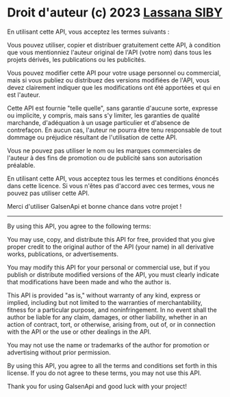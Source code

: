 # Droit d'auteur (c) 2023 [Lassana SIBY](https://github.com/sibylassana95)

En utilisant cette API, vous acceptez les termes suivants :

Vous pouvez utiliser, copier et distribuer gratuitement cette API, à condition que vous mentionniez l'auteur original de l'API (votre nom) dans tous les projets dérivés, les publications ou les publicités.

Vous pouvez modifier cette API pour votre usage personnel ou commercial, mais si vous publiez ou distribuez des versions modifiées de l'API, vous devez clairement indiquer que les modifications ont été apportées et qui en est l'auteur.

Cette API est fournie "telle quelle", sans garantie d'aucune sorte, expresse ou implicite, y compris, mais sans s'y limiter, les garanties de qualité marchande, d'adéquation à un usage particulier et d'absence de contrefaçon. En aucun cas, l'auteur ne pourra être tenu responsable de tout dommage ou préjudice résultant de l'utilisation de cette API.

Vous ne pouvez pas utiliser le nom ou les marques commerciales de l'auteur à des fins de promotion ou de publicité sans son autorisation préalable.

En utilisant cette API, vous acceptez tous les termes et conditions énoncés dans cette licence. Si vous n'êtes pas d'accord avec ces termes, vous ne pouvez pas utiliser cette API.

Merci d'utiliser GalsenApi et bonne chance dans votre projet !


----------------------------------------------------------------------------------------------------------
By using this API, you agree to the following terms:

You may use, copy, and distribute this API for free, provided that you give proper credit to the original author of the API (your name) in all derivative works, publications, or advertisements.

You may modify this API for your personal or commercial use, but if you publish or distribute modified versions of the API, you must clearly indicate that modifications have been made and who the author is.

This API is provided "as is," without warranty of any kind, express or implied, including but not limited to the warranties of merchantability, fitness for a particular purpose, and noninfringement. In no event shall the author be liable for any claim, damages, or other liability, whether in an action of contract, tort, or otherwise, arising from, out of, or in connection with the API or the use or other dealings in the API.

You may not use the name or trademarks of the author for promotion or advertising without prior permission.

By using this API, you agree to all the terms and conditions set forth in this license. If you do not agree to these terms, you may not use this API.

Thank you for using GalsenApi and good luck with your project!